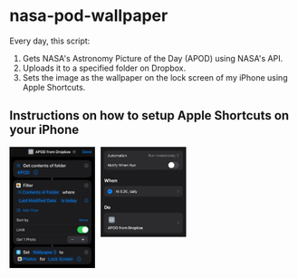 # nasa-pod-wallpaper

Every day, this script:

1. Gets NASA's Astronomy Picture of the Day (APOD) using NASA's API.
2. Uploads it to a specified folder on Dropbox.
3. Sets the image as the wallpaper on the lock screen of my iPhone using Apple Shortcuts.

## Instructions on how to setup Apple Shortcuts on your iPhone

<div style="display: flex; justify-content: flex-start; align-items: flex-start; gap: 10px; flex-wrap: wrap;">
  <img src="img_1.png" style="height: auto; width: 30%;" alt="shortcut for downloading the picture"/>
  <img src="img.png" style="height: auto; width: 30%;" alt="run every morning"/>
</div>